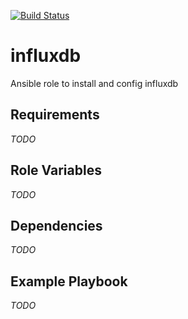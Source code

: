 [![Build Status](https://travis-ci.org/opspluslove/ansible-influxdb.svg?branch=master)](https://travis-ci.org/opspluslove/ansible-influxdb)

influxdb
=========

Ansible role to install and config influxdb

Requirements
------------

_TODO_

Role Variables
--------------

_TODO_

Dependencies
------------

_TODO_

Example Playbook
----------------

_TODO_
